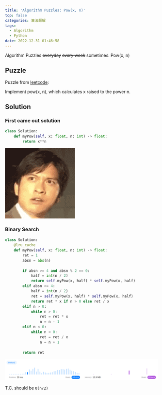 ```yaml
---
title: 'Algorithm Puzzles: Pow(x, n)'
top: false
categories: 算法题解
tags:
  - Algorithm
  - Python
date: 2022-12-31 01:46:58
---
```

Algorithm Puzzles ~~everyday~~ ~~every week~~ sometimes: Pow(x, n)
<!--more-->
## Puzzle
Puzzle from [leetcode](https://leetcode.com):

Implement pow(x, n), which calculates x raised to the power n.

## Solution

### First came out solution

```py
class Solution:
    def myPow(self, x: float, n: int) -> float:
        return x**n
```

![](Algorithm-Puzzles-Pow-x-n/Algorithm-Puzzles-Pow-x-n-r1.gif)


### Binary Search

```py
class Solution:
    @lru_cache
    def myPow(self, x: float, n: int) -> float:
        ret = 1
        absn = abs(n)

        if absn >= 4 and absn % 2 == 0:
            half = int(n / 2)
            return self.myPow(x, half) * self.myPow(x, half)
        elif absn >= 4:
            half = int(n / 2)
            ret = self.myPow(x, half) * self.myPow(x, half)
            return ret * x if n > 0 else ret / x
        elif n > 0:
            while n > 0:
                ret = ret * x
                n = n - 1
        elif n < 0:
            while n < 0:
                ret = ret / x
                n = n + 1

        return ret
```

![](Algorithm-Puzzles-Pow-x-n/Algorithm-Puzzles-Pow-x-n-s1.png)

T.C. should be `O(n/2)`
